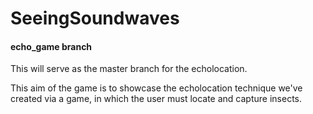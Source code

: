# SeeingSoundwaves 

#### echo_game branch

This will serve as the master branch for the echolocation.

This aim of the game is to showcase the echolocation technique we've created via a game, in which the user must locate and capture insects.

 
